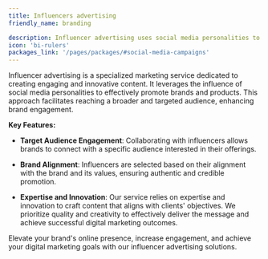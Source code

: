 ```yaml
---
title: Influencers advertising
friendly_name: branding

description: Influencer advertising uses social media personalities to create engaging content, promoting brands and reaching a broader, targeted audience.
icon: 'bi-rulers'
packages_link: '/pages/packages/#social-media-campaigns'
---
```


Influencer advertising is a specialized marketing service dedicated to creating engaging and innovative content. It leverages the influence of social media personalities to effectively promote brands and products. This approach facilitates reaching a broader and targeted audience, enhancing brand engagement.

**Key Features:**

- **Target Audience Engagement**: Collaborating with influencers allows brands to connect with a specific audience interested in their offerings.

- **Brand Alignment**: Influencers are selected based on their alignment with the brand and its values, ensuring authentic and credible promotion.

- **Expertise and Innovation**: Our service relies on expertise and innovation to craft content that aligns with clients' objectives. We prioritize quality and creativity to effectively deliver the message and achieve successful digital marketing outcomes.

Elevate your brand's online presence, increase engagement, and achieve your digital marketing goals with our influencer advertising solutions.


<br>

